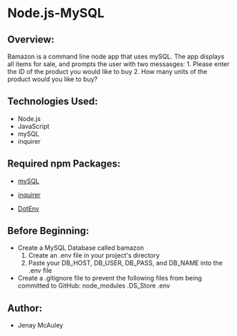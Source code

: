 # Node.js-MySQL

## Overview:
Bamazon is a command line node app that uses mySQL. The app displays all items for sale, and prompts the user with two messasges:
    1. Please enter the ID of the product you would like to buy
    2. How many units of the product would you like to buy?

## Technologies Used:
- Node.js
- JavaScript
- mySQL
- inquirer
  
## Required npm Packages:
   * [mySQL](https://www.npmjs.com/package/mysql)

   * [inquirer](https://www.npmjs.com/package/inquirer)

   * [DotEnv](https://www.npmjs.com/package/dotenv)
  

## Before Beginning:
  * Create a MySQL Database called bamazon    
    1. Create an .env file in your project's directory
    2. Paste your DB_HOST, DB_USER, DB_PASS, and DB_NAME into the .env file
  * Create a .gitignore file to prevent the following files from being committed to GitHub:
        node_modules
        .DS_Store
        .env

## Author:
  * Jenay McAuley